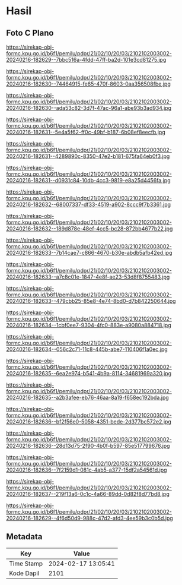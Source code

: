 # Hasil

## Foto C Plano

https://sirekap-obj-formc.kpu.go.id/b6f1/pemilu/pdpr/21/02/10/20/03/2102102003002-20240216-182629--7bbc516a-4fdd-47ff-ba2d-101e3cd81275.jpg

https://sirekap-obj-formc.kpu.go.id/b6f1/pemilu/pdpr/21/02/10/20/03/2102102003002-20240216-182630--74464915-fe65-470f-8603-0aa356508fbe.jpg

https://sirekap-obj-formc.kpu.go.id/b6f1/pemilu/pdpr/21/02/10/20/03/2102102003002-20240216-182630--ada53c82-3d7f-47ac-96a1-abe93b3ad934.jpg

https://sirekap-obj-formc.kpu.go.id/b6f1/pemilu/pdpr/21/02/10/20/03/2102102003002-20240216-182631--5e4a5f62-ff0c-49bf-b187-6b08ef8eecfb.jpg

https://sirekap-obj-formc.kpu.go.id/b6f1/pemilu/pdpr/21/02/10/20/03/2102102003002-20240216-182631--4289890c-8350-47e2-b181-675fa64eb0f3.jpg

https://sirekap-obj-formc.kpu.go.id/b6f1/pemilu/pdpr/21/02/10/20/03/2102102003002-20240216-182631--d0931c84-10db-4cc3-9819-e8a25d4456fa.jpg

https://sirekap-obj-formc.kpu.go.id/b6f1/pemilu/pdpr/21/02/10/20/03/2102102003002-20240216-182632--68007337-df33-4519-a902-8ccc9f7b3361.jpg

https://sirekap-obj-formc.kpu.go.id/b6f1/pemilu/pdpr/21/02/10/20/03/2102102003002-20240216-182632--189d878e-48ef-4cc5-bc28-872bb4677b22.jpg

https://sirekap-obj-formc.kpu.go.id/b6f1/pemilu/pdpr/21/02/10/20/03/2102102003002-20240216-182633--7b14cae7-c866-4670-b30e-abdb5afb42ed.jpg

https://sirekap-obj-formc.kpu.go.id/b6f1/pemilu/pdpr/21/02/10/20/03/2102102003002-20240216-182633--a7c8c01e-1847-4e8f-ae23-53d8f8755483.jpg

https://sirekap-obj-formc.kpu.go.id/b6f1/pemilu/pdpr/21/02/10/20/03/2102102003002-20240216-182633--479cbb25-85e8-4e74-8bd0-d7b842250644.jpg

https://sirekap-obj-formc.kpu.go.id/b6f1/pemilu/pdpr/21/02/10/20/03/2102102003002-20240216-182634--1cbf0ee7-9304-4fc0-883e-a9080a884718.jpg

https://sirekap-obj-formc.kpu.go.id/b6f1/pemilu/pdpr/21/02/10/20/03/2102102003002-20240216-182634--056c2c71-11c8-445b-abe7-110406f1a0ec.jpg

https://sirekap-obj-formc.kpu.go.id/b6f1/pemilu/pdpr/21/02/10/20/03/2102102003002-20240216-182635--6ea2e974-b541-4b9a-8114-34681969a320.jpg

https://sirekap-obj-formc.kpu.go.id/b6f1/pemilu/pdpr/21/02/10/20/03/2102102003002-20240216-182635--a2b3afee-eb76-46aa-8a19-f658ec192bda.jpg

https://sirekap-obj-formc.kpu.go.id/b6f1/pemilu/pdpr/21/02/10/20/03/2102102003002-20240216-182636--bf2f56e0-5058-4351-bede-2d377bc572e2.jpg

https://sirekap-obj-formc.kpu.go.id/b6f1/pemilu/pdpr/21/02/10/20/03/2102102003002-20240216-182636--28d13d75-2f90-4b0f-b597-85e517799676.jpg

https://sirekap-obj-formc.kpu.go.id/b6f1/pemilu/pdpr/21/02/10/20/03/2102102003002-20240216-182636--7f2159d1-081c-4ab5-a377-15df2a54561d.jpg

https://sirekap-obj-formc.kpu.go.id/b6f1/pemilu/pdpr/21/02/10/20/03/2102102003002-20240216-182637--219f13a6-0c1c-4a66-89dd-0d82f8d77bd8.jpg

https://sirekap-obj-formc.kpu.go.id/b6f1/pemilu/pdpr/21/02/10/20/03/2102102003002-20240216-182629--4f6d50d9-988c-47d2-afd3-4ee59b3c0b5d.jpg


## Metadata

| Key        | Value               |
| ---------- | ------------------- |
| Time Stamp | 2024-02-17 13:05:41 |
| Kode Dapil | 2101                |



